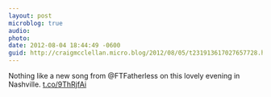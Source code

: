 ```yaml
---
layout: post
microblog: true
audio: 
photo: 
date: 2012-08-04 18:44:49 -0600
guid: http://craigmcclellan.micro.blog/2012/08/05/t231913617027657728.html
---
```

Nothing like a new song from @FTFatherless on this lovely evening in Nashville.  [t.co/9ThRjfAi](http://t.co/9ThRjfAi)
